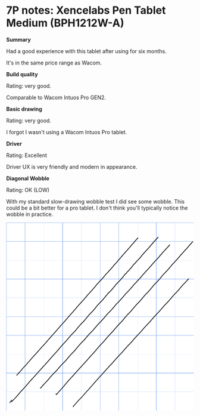 # 7P notes: Xencelabs Pen Tablet Medium (BPH1212W-A)

**Summary**

Had a good experience with this tablet after using for six months.

It's in the same price range as Wacom.

**Build quality**&#x20;

Rating: very good.&#x20;

Comparable to Wacom Intuos Pro GEN2.

**Basic drawing**&#x20;

Rating: very good.&#x20;

I forgot I wasn't using a Wacom Intuos Pro tablet.

**Driver**&#x20;

Rating: Excellent

Driver UX is very friendly and modern in appearance.

**Diagonal Wobble**

Rating: OK (LOW)

With my standard slow-drawing wobble test I did see some wobble. This could be a bit better for a pro tablet. I don't think you'll typically notice the wobble in practice.&#x20;

![](<../../.gitbook/assets/Xencelabs Pen Tablet Medium (BPH1212W-A).png>)

